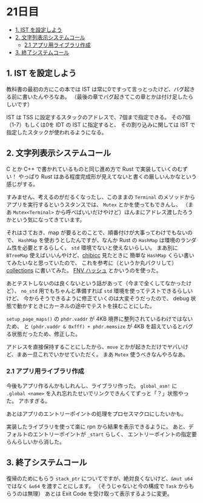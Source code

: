 # 21日目

<!-- mtoc-start -->

- [1. IST を設定しよう](#1-ist-を設定しよう)
- [2. 文字列表示システムコール](#2-文字列表示システムコール)
  - [2.1 アプリ用ライブラリ作成](#21-アプリ用ライブラリ作成)
- [3. 終了システムコール](#3-終了システムコール)

<!-- mtoc-end -->

## 1. IST を設定しよう

教科書の最初の方にこの本では IST は常に0ですって言っとったけど、バグ起きる前に書いたんやろなあ。
（最後の章でバグ起きてこの章とかは付け足したらしいです）

IST は TSS に設定するスタックのアドレスで、7個まで指定できる。
その7個（1-7）もしくは0を IDT の IST に指定すると、
その割り込みに関しては IST で指定したスタックが使われるようになる。

## 2. 文字列表示システムコール

C とか C++ で書かれているものと同じ進め方で Rust で実装していくのむずい！
やっぱり Rust はある程度完成形が見えてないと書くの厳しいんかなという感じがする。

すみません、考えるのがだるくなったし、このままの `Terminal` のメソッドからアプリを実行するというスタンスでは、
`Mutex` とかを使ってもできんし、
（まあ `Mutex<Terminal>` から呼べばいいだけやけど）ほんまにアドレス渡したろうかという気になってきています。

それはさておき、map が要るとのことで、順番付けが大事ってわけでもないので、
`HashMap` を使おうとしたんですが、なんか Rust の `HashMap` は環境のランダム性を必要とするらしく、
`std` 環境でないと使えないらしい。
まあ別に `BTreeMap` 使えばいいんやけど、[chibicc](https://github.com/rui314/chibicc) 見たときに
簡単な `HashMap` くらい書いてみたいなと思っていたので、
これを参考に（というか丸パクリして）[collections](../mikan-os/kernel/src/collections.rs) に書いてみた。
[FNV ハッシュ](https://en.wikipedia.org/wiki/Fowler%E2%80%93Noll%E2%80%93Vo_hash_function) とかいうのを使った。

あとテストしないのは良くないという話があって（今まで全くしてなかったけど）、
`no_std` 用でもちゃんと準備すれば `std` 環境を使ってテストできるらしいけど、
今からそうできるように修正ていくのは大変そうだったので、
debug 状態で動かすときにカーネルの途中でテストを挟むことにした。

`setup_page_maps()` の `phdr.vaddr` が 4KB 境界に整列されているわけではないため、
と `(phdr.vaddr & 0xfff) + phdr.memsize` が 4KB を超えているとバグる状態だったため、修正した。

アドレスを直接保持することにしたから、`move` とかが起きただけでヤバいけど、まあ一旦これでいかせていただく。
まあ `Mutex` 使うべきなんやろなあ。

### 2.1 アプリ用ライブラリ作成

今後もアプリ作るんかもしれんし、ライブラリ作った。
`global_asm!` に `.global <name>` を入れ忘れたせいでリンクできんくてずっと「？」状態やった。
アホすぎる。

あとはアプリのエントリーポイントの処理をプロセスマクロにしたいかも。

実装したライブラリを使って楽に rpn から結果を表示できるように。
あと、デフォルトのエントリーポイントが `_start` らしく、
エントリーポイントの指定要らんらしいから消した。

## 3. 終了システムコール

復帰のためにもらう `stack_ptr` についてですが、絶対良くないけど、`&mut u64` ではなく `&u64` を渡すことにします。
（そうじゃないと今の構成で `Task` からもらうのは無理）
あとは Exit Code を受け取って表示するように変更。
